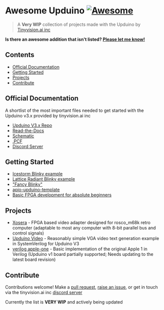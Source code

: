 # Awesome Upduino [![Awesome](https://awesome.re/badge.svg)](https://awesome.re)

> A **Very WIP** collection of projects made with the Upduino by [Tinyvision.ai inc](https://tinyvision.ai)
> 
 **Is there an awesome addition that isn't listed? [Please let me know!](https://public.zenkit.com/f/CA2VQR3Nd/awesome-upduino?v=kn0k94iTCP)**
## Contents

- [Official Documentation](#official-documentation)
- [Getting Started](#getting-started)
- [Projects](#projects)
- [Contribute](#contribute)


## Official Documentation

A shortlist of the most important files needed to get started with the Upduino v3.x provided by tinyvision.ai inc

- [Upduino V3.x Repo](https://github.com/tinyvision-ai-inc/UPduino-v3.0)
- [Read-the-Docs](https://upduino.readthedocs.io/en/latest/)
- [Schematic](https://github.com/tinyvision-ai-inc/UPduino-v3.0/blob/master/Board/v3.0/UPduino_v3.0.pdf)
- [.PCF](https://github.com/tinyvision-ai-inc/UPduino-v3.0/blob/master/RTL/common/upduino.pcf)
- [Discord Server](https://www.discord.gg/yfj8Zg2jye)

## Getting Started

- [Icestorm Blinky example](https://github.com/tinyvision-ai-inc/UPduino-v3.0/tree/master/RTL/blink_led)
- [Lattice Radiant Blinky example](https://github.com/tinyvision-ai-inc/UPduino-v3.0/tree/master/RTL/radiant-reveal)
- ["Fancy Blinky"](https://github.com/XarkLabs/upduino-example)
- [apio-upduino-template](https://github.com/WasabiFan/apio-upduino-template)
- [Basic FPGA development for absolute beginners](https://github.com/ranzbak/fpga-workshop)

## Projects
- [Xosera](https://github.com/XarkLabs/Xosera) - FPGA based video adapter designed for rosco_m68k retro computer (adaptable to most any computer with 8-bit parallel bus and control signals)
- [Upduino Video](https://github.com/XarkLabs/upduino-video) - Reasonably simple VGA video text generation example in SystemVerilog for Upduino V3
- [verilog apple-one](https://github.com/alangarf/apple-one/tree/master/boards/upduino) - Basic implementation of the original Apple 1 in Verilog (Upduino v1 board partially supported; Needs updating to the latest board revision)

## Contribute

Contributions welcome! Make a [pull request](https://github.com/Xenador77/Awesome-Upduino/pulls), [raise an issue](https://github.com/Xenador77/Awesome-Upduino/issues), or get in touch via the tinyvision.ai inc [discord server](https://discord.gg/yfj8Zg2jye)

Currently the list is **VERY WIP** and actively being updated
